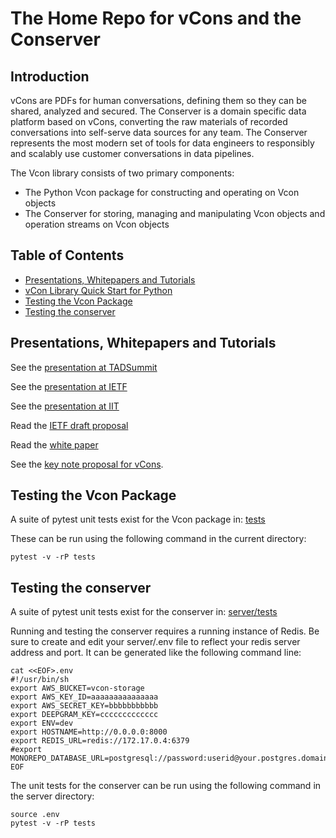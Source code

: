 # The Home Repo for vCons and the Conserver

## Introduction
vCons are PDFs for human conversations, defining them so they can be shared, analyzed and secured. The Conserver is a domain specific data platform based on vCons, converting the raw materials of recorded conversations into self-serve data sources for any team. The Conserver represents the most modern set of tools for data engineers to responsibly and scalably use customer conversations in data pipelines. 

The Vcon library consists of two primary components:

  * The Python Vcon package for constructing and operating on Vcon objects
  * The Conserver for storing, managing and manipulating Vcon objects and operation streams on Vcon objects

## Table of Contents

  + [Presentations, Whitepapers and Tutorials](#presentations-whitepapers-and-tutorials)
  + [vCon Library Quick Start for Python](https://github.com/vcon-dev/vcon/wiki/Library-Quick-Start)
  + [Testing the Vcon Package](#testing-the-vcon-package)
  + [Testing the conserver](#testing-the-conserver)

## Presentations, Whitepapers and Tutorials

See the [presentation at TADSummit](https://youtu.be/ZBRJ6FcVblc)

See the [presentation at IETF](https://youtu.be/dJsPzZITr_g?t=243)

See the [presentation at IIT](https://youtu.be/s-pjgpBOQqc)

Read the [IETF draft proposal](https://datatracker.ietf.org/doc/html/draft-petrie-vcon-01)

Read the [white paper](https://docs.google.com/document/d/1TV8j29knVoOJcZvMHVFDaan0OVfraH_-nrS5gW4-DEA/edit?usp=sharing)

See the [key note proposal for vCons](https://blog.tadsummit.com/2021/12/08/strolid-keynote-vcons/).


## Testing the Vcon Package
A suite of pytest unit tests exist for the Vcon package in: [tests](tests)

These can be run using the following command in the current directory:

    pytest -v -rP tests


## Testing the conserver
A suite of pytest unit tests exist for the conserver in: [server/tests](server/tests)

Running and testing the conserver requires a running instance of Redis.
Be sure to create and edit your server/.env file to reflect your redis server address and port.
It can be generated like the following command line:

    cat <<EOF>.env
    #!/usr/bin/sh
    export AWS_BUCKET=vcon-storage
    export AWS_KEY_ID=aaaaaaaaaaaaaaa
    export AWS_SECRET_KEY=bbbbbbbbbbb
    export DEEPGRAM_KEY=ccccccccccccc
    export ENV=dev
    export HOSTNAME=http://0.0.0.0:8000
    export REDIS_URL=redis://172.17.0.4:6379
    #export MONOREPO_DATABASE_URL=postgresql://password:userid@your.postgres.domain.com:5432/postgres
    EOF

The unit tests for the conserver can be run using the following command in the server directory:

    source .env
    pytest -v -rP tests

